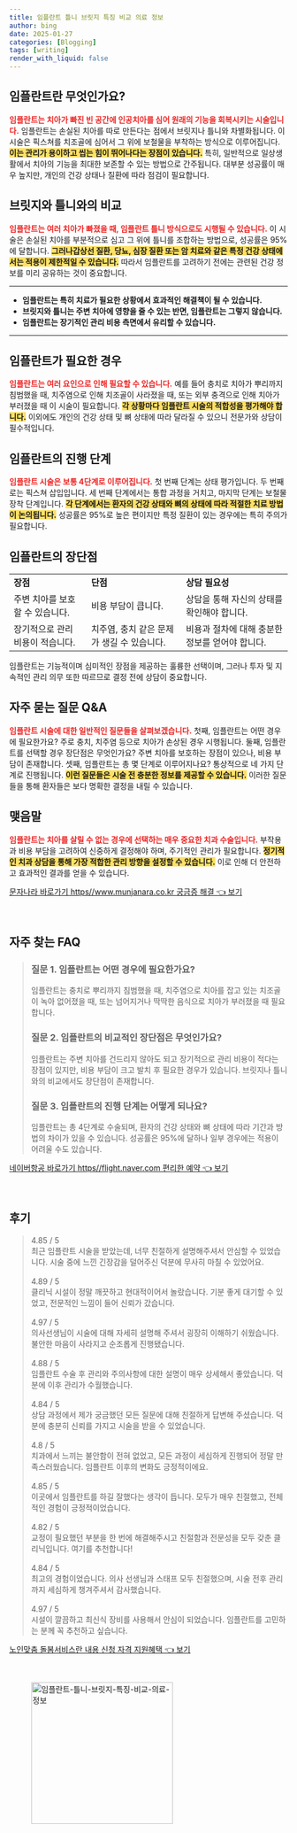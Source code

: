 ```yaml
---
title: 임플란트 틀니 브릿지 특징 비교 의료 정보
author: bing
date: 2025-01-27
categories: [Blogging]
tags: [writing]
render_with_liquid: false
---
```



<h2 id='임플란트_정의'>임플란트란 무엇인가요?</h2>

<p><b><span style="color: #ee2323;">임플란트는 치아가 빠진 빈 공간에 인공치아를 심어 원래의 기능을 회복시키는 시술입니다.</span></b> 임플란트는 손실된 치아를 따로 만든다는 점에서 브릿지나 틀니와 차별화됩니다. 이 시술은 픽스쳐를 치조골에 심어서 그 위에 보철물을 부착하는 방식으로 이루어집니다. <b><span style="background-color: #ffe066;">이는 관리가 용이하고 씹는 힘이 뛰어나다는 장점이 있습니다.</span></b> 특히, 일반적으로 일상생활에서 치아의 기능을 최대한 보존할 수 있는 방법으로 간주됩니다. 대부분 성공률이 매우 높지만, 개인의 건강 상태나 질환에 따라 점검이 필요합니다.</p>

<h2 id='임플란트_비교'>브릿지와 틀니와의 비교</h2>

<p><b><span style="color: #ee2323;">임플란트는 여러 치아가 빠졌을 때, 임플란트 틀니 방식으로도 시행될 수 있습니다.</span></b> 이 시술은 손실된 치아를 부분적으로 심고 그 위에 틀니를 조합하는 방법으로, 성공률은 95%에 달합니다. <b><span style="background-color: #ffe066;">그러나갑상선 질환, 당뇨, 심장 질환 또는 암 치료와 같은 특정 건강 상태에서는 적용이 제한적일 수 있습니다.</span></b> 따라서 임플란트를 고려하기 전에는 관련된 건강 정보를 미리 공유하는 것이 중요합니다.</p>

<hr />

<ul>
    <li><b>임플란트는 특히 치료가 필요한 상황에서 효과적인 해결책이 될 수 있습니다.</b></li>
    <li><b>브릿지와 틀니는 주변 치아에 영향을 줄 수 있는 반면, 임플란트는 그렇지 않습니다.</b></li>
    <li><b>임플란트는 장기적인 관리 비용 측면에서 유리할 수 있습니다.</b></li>
</ul>

<hr />

<h2 id='임플란트_필요성'>임플란트가 필요한 경우</h2>

<p><b><span style="color: #ee2323;">임플란트는 여러 요인으로 인해 필요할 수 있습니다.</span></b> 예를 들어 충치로 치아가 뿌리까지 침범했을 때, 치주염으로 인해 치조골이 사라졌을 때, 또는 외부 충격으로 인해 치아가 부러졌을 때 이 시술이 필요합니다. <b><span style="background-color: #ffe066;">각 상황마다 임플란트 시술의 적합성을 평가해야 합니다.</span></b> 이외에도 개인의 건강 상태 및 뼈 상태에 따라 달라질 수 있으니 전문가와 상담이 필수적입니다.</p>

<h2 id='임플란트_진행단계'>임플란트의 진행 단계</h2>

<p><b><span style="color: #ee2323;">임플란트 시술은 보통 4단계로 이루어집니다.</span></b> 첫 번째 단계는 상태 평가입니다. 두 번째로는 픽스쳐 삽입입니다. 세 번째 단계에서는 통합 과정을 거치고, 마지막 단계는 보철물 장착 단계입니다. <b><span style="background-color: #ffe066;">각 단계에서는 환자의 건강 상태와 뼈의 상태에 따라 적절한 치료 방법이 논의됩니다.</span></b> 성공률은 95%로 높은 편이지만 특정 질환이 있는 경우에는 특히 주의가 필요합니다.</p>

<h2 id='임플란트_장단점'>임플란트의 장단점</h2>

<table>
    <tr>
        <td><b>장점</b></td>
        <td><b>단점</b></td>
        <td><b>상담 필요성</b></td>
    </tr>
    <tr>
        <td>주변 치아를 보호할 수 있습니다.</td>
        <td>비용 부담이 큽니다.</td>
        <td>상담을 통해 자신의 상태를 확인해야 합니다.</td>
    </tr>
    <tr>
        <td>장기적으로 관리 비용이 적습니다.</td>
        <td>치주염, 충치 같은 문제가 생길 수 있습니다.</td>
        <td>비용과 절차에 대해 충분한 정보를 얻어야 합니다.</td>
    </tr>
</table>

<p>임플란트는 기능적이며 심미적인 장점을 제공하는 훌륭한 선택이며, 그러나 투자 및 지속적인 관리 의무 또한 따르므로 결정 전에 상담이 중요합니다.</p>

<h2 id='임플란트_자주하는질문'>자주 묻는 질문 Q&A</h2>

<p><b><span style="color: #ee2323;">임플란트 시술에 대한 일반적인 질문들을 살펴보겠습니다.</span></b> 첫째, 임플란트는 어떤 경우에 필요한가요? 주로 충치, 치주염 등으로 치아가 손상된 경우 시행됩니다. 둘째, 임플란트를 선택할 경우 장단점은 무엇인가요? 주변 치아를 보호하는 장점이 있으나, 비용 부담이 존재합니다. 셋째, 임플란트는 총 몇 단계로 이루어지나요? 통상적으로 네 가지 단계로 진행됩니다. <b><span style="background-color: #ffe066;">이런 질문들은 시술 전 충분한 정보를 제공할 수 있습니다.</span></b> 이러한 질문들을 통해 환자들은 보다 명확한 결정을 내릴 수 있습니다.</p>

<h2 id='임플란트_맺음말'>맺음말</h2>

<p><b><span style="color: #ee2323;">임플란트는 치아를 살릴 수 없는 경우에 선택하는 매우 중요한 치과 수술입니다.</span></b> 부작용과 비용 부담을 고려하여 신중하게 결정해야 하며, 주기적인 관리가 필요합니다. <b><span style="background-color: #ffe066;">정기적인 치과 상담을 통해 가장 적합한 관리 방향을 설정할 수 있습니다.</span></b> 이로 인해 더 안전하고 효과적인 결과를 얻을 수 있습니다.</p>


<p><a class="click-button" title="문자나라 바로가기 https//www.munjanara.co.kr 궁금증 해결" href="https://aptwhite.github.io/posts/%EB%AC%B8%EC%9E%90%EB%82%98%EB%9D%BC-%EB%B0%94%EB%A1%9C%EA%B0%80%EA%B8%B0-httpswww.munjanara.co.kr-%EA%B6%81%EA%B8%88%EC%A6%9D-%ED%95%B4%EA%B2%B0/" rel="dofollow">문자나라 바로가기 https//www.munjanara.co.kr 궁금증 해결 👈 보기</a></p><br>
<h2 id='자주_찾는_FAQ'>자주 찾는 FAQ</h2>
<div itemscope="" itemtype="https://schema.org/FAQPage"> 
<blockquote> 
<div itemscope="" itemprop="mainEntity" itemtype="https://schema.org/Question"> 
<h3 itemprop="name">질문 1. 임플란트는 어떤 경우에 필요한가요?</h3> 
<div itemscope="" itemprop="acceptedAnswer" itemtype="https://schema.org/Answer"> 
<span itemprop="text"> 
<p>임플란트는 충치로 뿌리까지 침범했을 때, 치주염으로 치아를 잡고 있는 치조골이 녹아 없어졌을 때, 또는 넘어지거나 딱딱한 음식으로 치아가 부러졌을 때 필요합니다.</p> 
</span> 
</div> 
</div> 

<div itemscope="" itemprop="mainEntity" itemtype="https://schema.org/Question"> 
<h3 itemprop="name">질문 2. 임플란트의 비교적인 장단점은 무엇인가요?</h3> 
<div itemscope="" itemprop="acceptedAnswer" itemtype="https://schema.org/Answer"> 
<span itemprop="text"> 
<p>임플란트는 주변 치아를 건드리지 않아도 되고 장기적으로 관리 비용이 적다는 장점이 있지만, 비용 부담이 크고 발치 후 필요한 경우가 있습니다. 브릿지나 틀니와의 비교에서도 장단점이 존재합니다.</p> 
</span> 
</div> 
</div> 

<div itemscope="" itemprop="mainEntity" itemtype="https://schema.org/Question"> 
<h3 itemprop="name">질문 3. 임플란트의 진행 단계는 어떻게 되나요?</h3> 
<div itemscope="" itemprop="acceptedAnswer" itemtype="https://schema.org/Answer"> 
<span itemprop="text"> 
<p>임플란트는 총 4단계로 수술되며, 환자의 건강 상태와 뼈 상태에 따라 기간과 방법의 차이가 있을 수 있습니다. 성공률은 95%에 달하나 일부 경우에는 적용이 어려울 수도 있습니다.</p> 
</span> 
</div> 
</div> 
</blockquote> 
</div>
<p><a class="click-button" title="네이버항공 바로가기 https//flight.naver.com 편리한 예약" href="https://aptwhite.github.io/posts/%EB%84%A4%EC%9D%B4%EB%B2%84%ED%95%AD%EA%B3%B5-%EB%B0%94%EB%A1%9C%EA%B0%80%EA%B8%B0-httpsflight.naver.com-%ED%8E%B8%EB%A6%AC%ED%95%9C-%EC%98%88%EC%95%BD/" rel="dofollow">네이버항공 바로가기 https//flight.naver.com 편리한 예약 👈 보기</a></p><br>
<h2 id='후기'>후기</h2>
<div itemscope itemtype="https://schema.org/Product">
  <blockquote>
  <div itemprop="review" itemscope itemtype="https://schema.org/Review">
      <div itemprop="reviewRating" itemscope itemtype="https://schema.org/Rating"> <span itemprop="ratingValue">4.85</span> / <span itemprop="bestRating">5</span> </div>
      <span itemprop="reviewBody">최근 임플란트 시술을 받았는데, 너무 친절하게 설명해주셔서 안심할 수 있었습니다. 시술 중에 느낀 긴장감을 덜어주신 덕분에 무사히 마칠 수 있었어요.</span>
  </div>
  <br>
  <div itemprop="review" itemscope itemtype="https://schema.org/Review">
      <div itemprop="reviewRating" itemscope itemtype="https://schema.org/Rating"> <span itemprop="ratingValue">4.89</span> / <span itemprop="bestRating">5</span> </div>
      <span itemprop="reviewBody">클리닉 시설이 정말 깨끗하고 현대적이어서 놀랐습니다. 기분 좋게 대기할 수 있었고, 전문적인 느낌이 들어 신뢰가 갔습니다.</span>
  </div>
  <br>
  <div itemprop="review" itemscope itemtype="https://schema.org/Review">
      <div itemprop="reviewRating" itemscope itemtype="https://schema.org/Rating"> <span itemprop="ratingValue">4.97</span> / <span itemprop="bestRating">5</span> </div>
      <span itemprop="reviewBody">의사선생님이 시술에 대해 자세히 설명해 주셔서 굉장히 이해하기 쉬웠습니다. 불안한 마음이 사라지고 순조롭게 진행됐습니다.</span>
  </div>
  <br>
  <div itemprop="review" itemscope itemtype="https://schema.org/Review">
      <div itemprop="reviewRating" itemscope itemtype="https://schema.org/Rating"> <span itemprop="ratingValue">4.88</span> / <span itemprop="bestRating">5</span> </div>
      <span itemprop="reviewBody">임플란트 수술 후 관리와 주의사항에 대한 설명이 매우 상세해서 좋았습니다. 덕분에 이후 관리가 수월했습니다.</span>
  </div>
  <br>
  <div itemprop="review" itemscope itemtype="https://schema.org/Review">
      <div itemprop="reviewRating" itemscope itemtype="https://schema.org/Rating"> <span itemprop="ratingValue">4.84</span> / <span itemprop="bestRating">5</span> </div>
      <span itemprop="reviewBody">상담 과정에서 제가 궁금했던 모든 질문에 대해 친절하게 답변해 주셨습니다. 덕분에 충분히 신뢰를 가지고 시술을 받을 수 있었습니다.</span>
  </div>
  <br>
  <div itemprop="review" itemscope itemtype="https://schema.org/Review">
      <div itemprop="reviewRating" itemscope itemtype="https://schema.org/Rating"> <span itemprop="ratingValue">4.8</span> / <span itemprop="bestRating">5</span> </div>
      <span itemprop="reviewBody">치과에서 느끼는 불안함이 전혀 없었고, 모든 과정이 세심하게 진행되어 정말 만족스러웠습니다. 임플란트 이후의 변화도 긍정적이에요.</span>
  </div>
  <br>
  <div itemprop="review" itemscope itemtype="https://schema.org/Review">
      <div itemprop="reviewRating" itemscope itemtype="https://schema.org/Rating"> <span itemprop="ratingValue">4.85</span> / <span itemprop="bestRating">5</span> </div>
      <span itemprop="reviewBody">이곳에서 임플란트를 하길 잘했다는 생각이 듭니다. 모두가 매우 친절했고, 전체적인 경험이 긍정적이었습니다.</span>
  </div>
  <br>
  <div itemprop="review" itemscope itemtype="https://schema.org/Review">
      <div itemprop="reviewRating" itemscope itemtype="https://schema.org/Rating"> <span itemprop="ratingValue">4.82</span> / <span itemprop="bestRating">5</span> </div>
      <span itemprop="reviewBody">교정이 필요했던 부분을 한 번에 해결해주시고 친절함과 전문성을 모두 갖춘 클리닉입니다. 여기를 추천합니다!</span>
  </div>
  <br>
  <div itemprop="review" itemscope itemtype="https://schema.org/Review">
      <div itemprop="reviewRating" itemscope itemtype="https://schema.org/Rating"> <span itemprop="ratingValue">4.84</span> / <span itemprop="bestRating">5</span> </div>
      <span itemprop="reviewBody">최고의 경험이었습니다. 의사 선생님과 스태프 모두 친절했으며, 시술 전후 관리까지 세심하게 챙겨주셔서 감사했습니다.</span>
  </div>
  <br>
  <div itemprop="review" itemscope itemtype="https://schema.org/Review">
      <div itemprop="reviewRating" itemscope itemtype="https://schema.org/Rating"> <span itemprop="ratingValue">4.97</span> / <span itemprop="bestRating">5</span> </div>
      <span itemprop="reviewBody">시설이 깔끔하고 최신식 장비를 사용해서 안심이 되었습니다. 임플란트를 고민하는 분께 꼭 추천하고 싶습니다.</span>
  </div>
  </blockquote>
</div>
<p><a class="click-button" title="노인맞춤 돌봄서비스란 내용 신청 자격 지원혜택" href="https://aptwhite.github.io/posts/%EB%85%B8%EC%9D%B8%EB%A7%9E%EC%B6%A4-%EB%8F%8C%EB%B4%84%EC%84%9C%EB%B9%84%EC%8A%A4%EB%9E%80-%EB%82%B4%EC%9A%A9-%EC%8B%A0%EC%B2%AD-%EC%9E%90%EA%B2%A9-%EC%A7%80%EC%9B%90%ED%98%9C%ED%83%9D/" rel="dofollow">노인맞춤 돌봄서비스란 내용 신청 자격 지원혜택 👈 보기</a></p><br>
<figure class="image"><img src="https://aptwhite.github.io/assets/img/thumbnail/임플란트-틀니-브릿지-특징-비교-의료-정보.webp" alt="임플란트-틀니-브릿지-특징-비교-의료-정보" width="256" height="256"></figure>